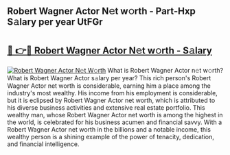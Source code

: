 ## Robert Wagner Actor N𝚎t w𝚘rth - Part-Hxp S𝚊lary per year UtFGr

# <h2><a href="http://gc408jq.nevu.top/?p=Robert+Wagner+Actor">🔗 👉🔴 Robert Wagner Actor N𝚎t w𝚘rth - S𝚊lary</a></h2>

[![Robert Wagner Actor N𝚎t W𝚘rth](https://i.imgur.com/Oavwk0R.jpeg)](http://gc408jq.nevu.top/?p=Robert+Wagner+Actor)
What is Robert Wagner Actor n𝚎t w𝚘rth? What is Robert Wagner Actor s𝚊lary per year?
This rich person's Robert Wagner Actor net worth is considerable, earning him a place among the industry's most wealthy. His income from his employment is considerable, but it is eclipsed by Robert Wagner Actor net worth, which is attributed to his diverse business activities and extensive real estate portfolio. This wealthy man, whose Robert Wagner Actor net worth is among the highest in the world, is celebrated for his business acumen and financial savvy. With a Robert Wagner Actor net worth in the billions and a notable income, this wealthy person is a shining example of the power of tenacity, dedication, and financial intelligence.

